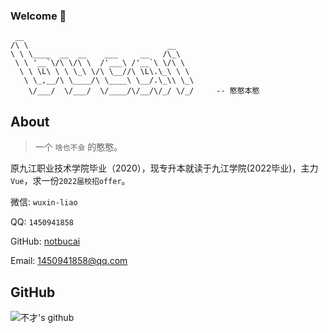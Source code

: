 ### Welcome 👋

```
 __
/\ \                               __
\ \ \____  __  __    ___     __   /\_\
 \ \ '__`\/\ \/\ \  /'___\ /'__`\ \/\ \
  \ \ \L\ \ \ \_\ \/\ \__//\ \L\.\_\ \ \
   \ \_,__/\ \____/\ \____\ \__/.\_\\ \_\
    \/___/  \/___/  \/____/\/__/\/_/ \/_/     -- 憨憨本憨
```

## About 

> 一个 `啥也不会` 的憨憨。

原九江职业技术学院毕业（2020），现专升本就读于九江学院(2022毕业)，主力`Vue`，求一份`2022届校招offer`。

微信: `wuxin-liao`  

QQ: `1450941858`  

GitHub: [notbucai](https://github.com/notbucai)

Email: 1450941858@qq.com

## GitHub
![不才's github](https://github-readme-stats.vercel.app/api?username=notbucai&show_icons=true&title_color=FF4C3B&icon_color=FFD034&text_color=333333&bg_color=ffffff)
